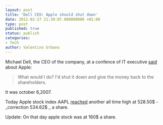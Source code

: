 ```yaml
---
layout: post
title: 'Dell CEO: Apple should shut down'
date: 2012-02-27 21:39:07.000000000 +01:00
type: post
published: true
status: publish
categories:
- Tech
author: Valentino Urbano 
---
```


Michael Dell, the CEO of the company, at a confence of IT executive [said][0] about Apple:

> What would I do? I'd shut it down and give the money back to the shareholders.

It was october 6,2007\.

Today Apple stock index AAPL [reached][1] another all time high at 528.50$ - _correction 534.62$ _ a share.

Update: On that day apple stock was at 160$ a share.


[0]: http://news.cnet.com/2100-1001-203937.html
[1]: http://www.google.com/finance?client=ob&q=NASDAQ:AAPL